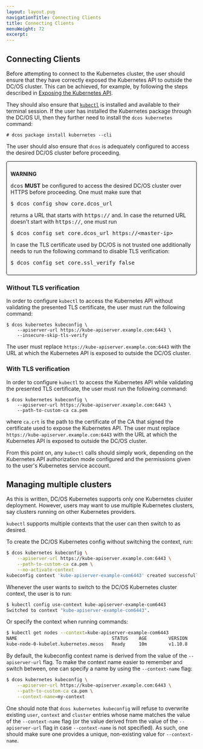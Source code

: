 ```yaml
---
layout: layout.pug
navigationTitle: Connecting Clients
title: Connecting Clients
menuWeight: 72
excerpt:
---
```


## Connecting Clients

Before attempting to connect to the Kubernetes cluster, the user should ensure
that they have correctly exposed the Kubernetes API to outside the DC/OS
cluster. This can be achieved, for example, by following the steps described in
[Exposing the Kubernetes API](exposing-the-kubernetes-api.md).

They should also ensure that
[`kubectl`](https://kubernetes.io/docs/tasks/tools/install-kubectl/) is
installed and available to their terminal session. If the user has installed the
Kubernetes package through the DC/OS UI, then they further need to install the
`dcos kubernetes` command:

```
# dcos package install kubernetes --cli
```

The user should also ensure that `dcos` is adequately configured to access the
desired DC/OS cluster before proceeding.

<div style="border: thin solid black; background-color: #FAFAFA; border-radius: 5px; padding: 10px; margin-bottom: 20px;">
<p><b>WARNING</b></p>
<p>
<tt>dcos</tt> <b>MUST</b> be configured to access the desired DC/OS cluster
over HTTPS before proceeding. One must make sure that
<p><tt>$ dcos config show core.dcos_url</tt></p> returns a URL that starts with
<tt>https://</tt> and. In case the returned URL doesn't start with
<tt>https://</tt>, one must run
<p><tt>$ dcos config set core.dcos_url https://&lt;master-ip&gt;</tt></p>
In case the TLS certificate used by DC/OS is not trusted one additionally needs
to run the following command to disable TLS verification:
<p><tt>$ dcos config set core.ssl_verify false</tt></p>
</p>
</div>

### Without TLS verification

In order to configure `kubectl` to access the Kubernetes API without validating
the presented TLS certificate, the user must run the following command:

```
$ dcos kubernetes kubeconfig \
    --apiserver-url https://kube-apiserver.example.com:6443 \
    --insecure-skip-tls-verify
```

The user must replace `https://kube-apiserver.example.com:6443` with the URL at
which the Kubernetes API is exposed to outside the DC/OS cluster.

### With TLS verification

In order to configure `kubectl` to access the Kubernetes API while validating
the presented TLS certificate, the user must run the following command:

```
$ dcos kubernetes kubeconfig \
    --apiserver-url https://kube-apiserver.example.com:6443 \
    --path-to-custom-ca ca.pem
```

where `ca.crt` is the path to the certificate of the CA that signed the
certificate used to expose the Kubernetes API. The user must replace
`https://kube-apiserver.example.com:6443` with the URL at which the Kubernetes
API is exposed to outside the DC/OS cluster.

From this point on, any `kubectl` calls should simply work, depending on the
Kubernetes API authorization mode configured and the permissions given to the
user's Kubernetes service account.

## Managing multiple clusters

As this is written, DC/OS Kubernetes supports only one Kubernetes cluster
deployment. However, users may want to use multiple Kubernetes clusters, say
clusters running on other Kubernetes providers.

`kubectl` supports multiple contexts that the user can then switch to as
desired.

To create the DC/OS Kubernetes config without switching the context, run:

```bash
$ dcos kubernetes kubeconfig \
    --apiserver-url https://kube-apiserver.example.com:6443 \
    --path-to-custom-ca ca.pem \
    --no-activate-context
kubeconfig context 'kube-apiserver-example-com6443' created successfully
```

Whenever the user wants to switch to the DC/OS Kubernetes cluster context,
the user is to run:

```bash
$ kubectl config use-context kube-apiserver-example-com6443
Switched to context "kube-apiserver-example-com6443".
```

Or specify the context when running commands:

```bash
$ kubectl get nodes --context=kube-apiserver-example-com6443
NAME                                   STATUS    AGE        VERSION
kube-node-0-kubelet.kubernetes.mesos   Ready     10m        v1.10.8
```

By default, the kubeconfig context name is derived from the value of the
`--apiserver-url` flag. To make the context name easier to remember and switch
between, one can specify a name by using the `--context-name` flag:

```bash
$ dcos kubernetes kubeconfig \
    --apiserver-url https://kube-apiserver.example.com:6443 \
    --path-to-custom-ca ca.pem \
    --context-name=my-context
```

One should note that `dcos kubernetes kubeconfig` will refuse to overwrite
existing `user`, `context` and `cluster` entries whose name matches the value of
the `--context-name` flag (or the value derived from the value of the
`--apiserver-url` flag in case `--context-name` is not specified). As such, one
should make sure one provides a unique, non-existing value for `--context-name`.
